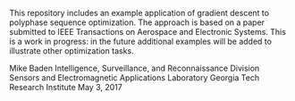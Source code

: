 This repository includes an example application of gradient descent
to polyphase sequence optimization.  The approach is based on a 
paper submitted to IEEE Transactions on Aerospace and Electronic 
Systems.  This is a work in progress: in the future additional 
examples will be added to illustrate other optimization tasks.

Mike Baden
Intelligence, Surveillance, and Reconnaissance Division
Sensors and Electromagnetic Applications Laboratory
Georgia Tech Research Institute
May 3, 2017


